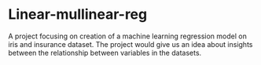 # Linear-mullinear-reg
A project focusing on creation of a machine learning regression model on iris and insurance dataset. The project would give us an idea about insights between the relationship between variables in the datasets.
